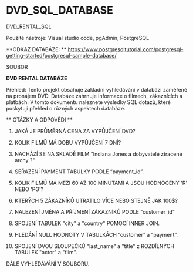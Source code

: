 # DVD_SQL_DATABASE
DVD_RENTAL_SQL

Použité nástroje: Visual studio code, pgAdmin, PostgreSQL 

**ODKAZ DATABÁZE: **
https://www.postgresqltutorial.com/postgresql-getting-started/postgresql-sample-database/ 

SOUBOR 

**DVD RENTAL DATABÁZE**

Přehled:
Tento projekt obsahuje základní vyhledávání v databázi zaměřené na pronájem DVD. Databáze zahrnuje informace o filmech, zákaznících a platbách. 
V tomto dokumentu naleznete výsledky SQL dotazů, které poskytují přehled o různých aspektech databáze. 

** OTÁZKY A ODPOVĚDI  **
1. JAKÁ JE PRŮMĚRNÁ CENA ZA VYPŮJČENÍ DVD? 

  

2. KOLIK FILMŮ MÁ DOBU VYPŮJČENÍ 7 DNÍ? 

 

3. NACHÁZÍ SE NA SKLADĚ FILM "Indiana Jones a dobyvatelé ztracené archy ?" 

 

4. SEŘAZENÍ PAYMENT TABULKY PODLE “payment_id”. 

 

5. KOLIK FILMŮ MÁ MEZI 60 AŽ 100 MINUTAMI A JSOU HODNOCENY 'R' NEBO 'PG'?
   

7. KTERÝCH 5 ZÁKAZNÍKŮ UTRATILO VÍCE NEBO STEJNĚ JAK 100$? 

 

 

8. NALEZENÍ JMÉNA A PŘÍJMENÍ ZÁKAZNÍKŮ PODLE "customer_id" 

 

 

9. SPOJENÍ TABULEK "city" a "country" POMOCÍ INNER JOIN. 

 

 

 

 

10. HLEDÁNÍ NULL HODNOTY V TABULKÁCH “customer” a “payment”. 

 

 

11. SPOJENÍ DVOU SLOUPEČKŮ "last_name" a "title" z ROZDÍLNÝCH TABULEK "actor" a "film". 

 

 


 

 

 DÁLE VYHLEDÁVÁNÍ V SOUBORU.  
